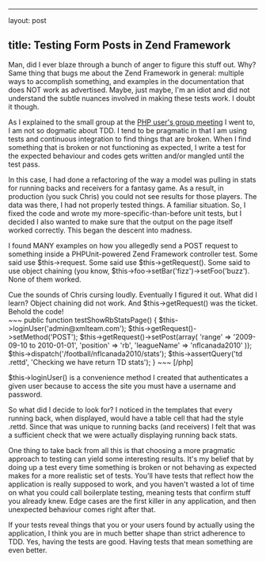 <hr />

<p>layout: post</p>

<h2>title: Testing Form Posts in Zend Framework</h2>

<p>Man, did I ever blaze through a bunch of anger to figure this stuff out.  Why?  Same thing that bugs me about the Zend Framework in general:  multiple ways to accomplish something, and examples in the documentation that does NOT work as advertised.  Maybe, just maybe, I'm an idiot and did not understand the subtle nuances involved in making these tests work.  I doubt it though.
</p>

<p>
As I explained to the small group at the <a href="http://www.meetup.com/GTA-PHP-User-Group-Toronto/">PHP user's group meeting</a> I went to, I am not so dogmatic about TDD.  I tend to be pragmatic in that I am using tests and continuous integration to find things that are broken.  When I find something that is broken or not functioning as expected, I write a test for the expected behaviour and codes gets written and/or mangled until the test pass.
</p>

<p>
In this case, I had done a refactoring of the way a model was pulling in stats for running backs and receivers for a fantasy game.  As a result, in production (you suck Chris) you could not see results for those players.  The data was there, I had not properly tested things.  A familiar situation.  So, I fixed the code and wrote my more-specific-than-before unit tests, but I decided I also wanted to make sure that the output on the page itself worked correctly.  This began the descent into madness.</p>

<p>
I found MANY examples on how you allegedly send a POST request to something inside a PHPUnit-powered Zend Framework controller test.  Some said use $this->request.  Some said use $this->getRequest().  Some said to use object chaining (you know, $this->foo->setBar('fizz')->setFoo('buzz').  None of them worked.
</p>

<p>
Cue the sounds of Chris cursing loudly.  Eventually I figured it out.  What did I learn?  Object chaining did not work. And $this->getRequest() was the ticket.  Behold the code!
<br />
~~~
public function testShowRbStatsPage()
{
    $this->loginUser('admin@xmlteam.com');
    $this->getRequest()->setMethod('POST');
    $this->getRequest()->setPost(array(
        'range' => '2009-09-10 to 2010-01-01',
        'position' => 'rb',
        'leagueName' => 'nflcanada2010'
    ));
    $this->dispatch('/football/nflcanada2010/stats');
    $this->assertQuery('td .rettd', 'Checking we have return TD stats');
}
~~~
[/php]
</p>

<p>$this->loginUser() is a convenience method I created that authenticates a given user because to access the site you must have a username and password.
</p>

<p>
So what did I decide to look for?  I noticed in the templates that every running back, when displayed, would have a table cell that had the style .rettd.  Since that was unique to running backs (and receivers) I felt that was a sufficient check that we were actually displaying running back stats.
</p>

<p>One thing to take back from all this is that choosing a more pragmatic approach to testing can yield some interesting results.  It's my belief that by doing up a test every time something is broken or not behaving as expected makes for a more realistic set of tests.  You'll have tests that reflect how the application is really supposed to work, and you haven't wasted a lot of time on what you could call boilerplate testing, meaning tests that confirm stuff you already knew.  Edge cases are the first killer in any application, and then unexpected behaviour comes right after that.
</p>

<p>
If your tests reveal things that you or your users found by actually using the application, I think you are in much better shape than strict adherence to TDD.  Yes, having the tests are good.  Having tests that mean something are even better.
</p>
